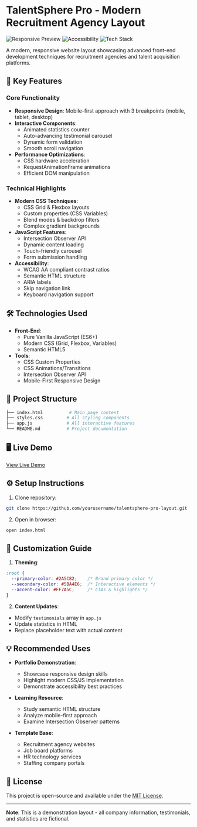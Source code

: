 # TalentSphere Pro - Modern Recruitment Agency Layout

![Responsive Preview](https://img.shields.io/badge/Responsive-Yes-success?style=flat-square&color=2A5C82) 
![Accessibility](https://img.shields.io/badge/A11Y-AA%20Compliant-success?style=flat-square&color=5BA4E6)
![Tech Stack](https://img.shields.io/badge/Stack-HTML%20CSS%20JS-informational?style=flat-square&color=FF7A5C)

A modern, responsive website layout showcasing advanced front-end development techniques for recruitment agencies and talent acquisition platforms.

## 🚀 Key Features

### Core Functionality
- **Responsive Design**: Mobile-first approach with 3 breakpoints (mobile, tablet, desktop)
- **Interactive Components**:
  - Animated statistics counter
  - Auto-advancing testimonial carousel
  - Dynamic form validation
  - Smooth scroll navigation
- **Performance Optimizations**:
  - CSS hardware acceleration
  - RequestAnimationFrame animations
  - Efficient DOM manipulation

### Technical Highlights
- **Modern CSS Techniques**:
  - CSS Grid & Flexbox layouts
  - Custom properties (CSS Variables)
  - Blend modes & backdrop filters
  - Complex gradient backgrounds
- **JavaScript Features**:
  - Intersection Observer API
  - Dynamic content loading
  - Touch-friendly carousel
  - Form submission handling
- **Accessibility**:
  - WCAG AA compliant contrast ratios
  - Semantic HTML structure
  - ARIA labels
  - Skip navigation link
  - Keyboard navigation support

## 🛠️ Technologies Used

- **Front-End**:
  - Pure Vanilla JavaScript (ES6+)
  - Modern CSS (Grid, Flexbox, Variables)
  - Semantic HTML5
- **Tools**:
  - CSS Custom Properties
  - CSS Animations/Transitions
  - Intersection Observer API
  - Mobile-First Responsive Design

## 📂 Project Structure

```bash
├── index.html          # Main page content
├── styles.css         # All styling components
├── app.js             # All interactive features
└── README.md          # Project documentation
```

## 🖥️ Live Demo

[View Live Demo](https://yourusername.github.io/talentsphere-pro-layout/)

## ⚙️ Setup Instructions

1. Clone repository:
```bash
git clone https://github.com/yourusername/talentsphere-pro-layout.git
```

2. Open in browser:
```bash
open index.html
```

## 🎨 Customization Guide

1. **Theming**:
```css
:root {
  --primary-color: #2A5C82;    /* Brand primary color */
  --secondary-color: #5BA4E6;  /* Interactive elements */
  --accent-color: #FF7A5C;     /* CTAs & highlights */
}
```

2. **Content Updates**:
- Modify `testimonials` array in `app.js`
- Update statistics in HTML
- Replace placeholder text with actual content

## 💡 Recommended Uses

- **Portfolio Demonstration**:
  - Showcase responsive design skills
  - Highlight modern CSS/JS implementation
  - Demonstrate accessibility best practices

- **Learning Resource**:
  - Study semantic HTML structure
  - Analyze mobile-first approach
  - Examine Intersection Observer patterns

- **Template Base**:
  - Recruitment agency websites
  - Job board platforms
  - HR technology services
  - Staffing company portals

## 📄 License

This project is open-source and available under the [MIT License](LICENSE).

---

**Note**: This is a demonstration layout - all company information, testimonials, and statistics are fictional.
